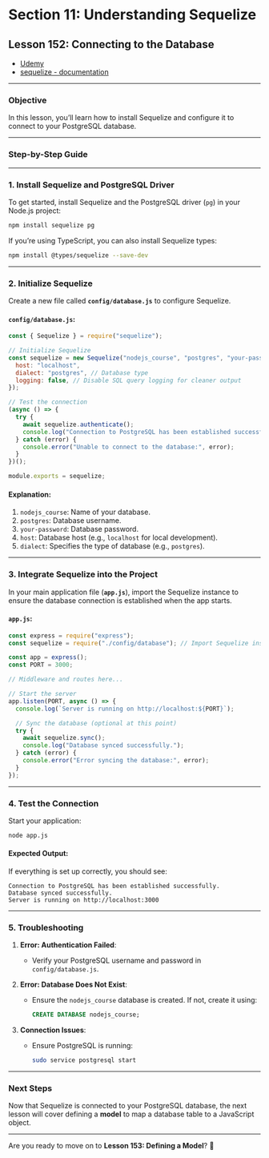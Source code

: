 # Section 11: Understanding Sequelize

## **Lesson 152: Connecting to the Database**

- [Udemy](https://www.udemy.com/course/nodejs-the-complete-guide/learn/lecture/11739000#overview)
- [sequelize - documentation](https://sequelize.org/)

---

### **Objective**

In this lesson, you’ll learn how to install Sequelize and configure it to connect to your PostgreSQL database.

---

### **Step-by-Step Guide**

---

### **1. Install Sequelize and PostgreSQL Driver**

To get started, install Sequelize and the PostgreSQL driver (`pg`) in your Node.js project:

```bash
npm install sequelize pg
```

If you’re using TypeScript, you can also install Sequelize types:

```bash
npm install @types/sequelize --save-dev
```

---

### **2. Initialize Sequelize**

Create a new file called **`config/database.js`** to configure Sequelize.

#### **`config/database.js`**:

```javascript
const { Sequelize } = require("sequelize");

// Initialize Sequelize
const sequelize = new Sequelize("nodejs_course", "postgres", "your-password", {
  host: "localhost",
  dialect: "postgres", // Database type
  logging: false, // Disable SQL query logging for cleaner output
});

// Test the connection
(async () => {
  try {
    await sequelize.authenticate();
    console.log("Connection to PostgreSQL has been established successfully.");
  } catch (error) {
    console.error("Unable to connect to the database:", error);
  }
})();

module.exports = sequelize;
```

#### **Explanation**:

1. `nodejs_course`: Name of your database.
2. `postgres`: Database username.
3. `your-password`: Database password.
4. `host`: Database host (e.g., `localhost` for local development).
5. `dialect`: Specifies the type of database (e.g., `postgres`).

---

### **3. Integrate Sequelize into the Project**

In your main application file (**`app.js`**), import the Sequelize instance to ensure the database connection is established when the app starts.

#### **`app.js`**:

```javascript
const express = require("express");
const sequelize = require("./config/database"); // Import Sequelize instance

const app = express();
const PORT = 3000;

// Middleware and routes here...

// Start the server
app.listen(PORT, async () => {
  console.log(`Server is running on http://localhost:${PORT}`);

  // Sync the database (optional at this point)
  try {
    await sequelize.sync();
    console.log("Database synced successfully.");
  } catch (error) {
    console.error("Error syncing the database:", error);
  }
});
```

---

### **4. Test the Connection**

Start your application:

```bash
node app.js
```

#### **Expected Output**:

If everything is set up correctly, you should see:

```
Connection to PostgreSQL has been established successfully.
Database synced successfully.
Server is running on http://localhost:3000
```

---

### **5. Troubleshooting**

1. **Error: Authentication Failed**:

   - Verify your PostgreSQL username and password in `config/database.js`.

2. **Error: Database Does Not Exist**:

   - Ensure the `nodejs_course` database is created. If not, create it using:

     ```sql
     CREATE DATABASE nodejs_course;
     ```

3. **Connection Issues**:
   - Ensure PostgreSQL is running:
     ```bash
     sudo service postgresql start
     ```

---

### **Next Steps**

Now that Sequelize is connected to your PostgreSQL database, the next lesson will cover defining a **model** to map a database table to a JavaScript object.

---

Are you ready to move on to **Lesson 153: Defining a Model**? 🚀
